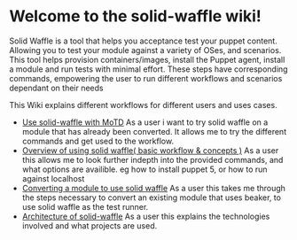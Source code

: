 # Welcome to the solid-waffle wiki!

Solid Waffle is a tool that helps you acceptance test your puppet content. Allowing you to test your module against a variety of OSes, and scenarios. This tool helps provision containers/images, install the Puppet agent, install a module and run tests with minimal effort. These steps have corresponding commands, empowering the user to run different workflows and scenarios dependant on their needs

This Wiki explains different workflows for different users and uses cases. 

* [Use solid-waffle with MoTD](https://github.com/puppetlabs/solid-waffle/wiki/Use-solid-waffle-with-MoTD) As a user i want to try solid waffle on a module that has already been converted. It allows me to try the different commands and get used to the workflow.
* [Overview of using solid waffle( basic workflow  & concepts )](https://github.com/puppetlabs/solid-waffle/wiki/overview) As a user this allows me to look further indepth into the provided commands, and what options are availible. eg how to install puppet 5, or how to run against localhost
* [Converting a module to use solid waffle](https://github.com/puppetlabs/solid-waffle/wiki/Converting-a-module-to-use-solid-waffle) As a user this takes me through the steps necessary to convert an existing module that uses beaker, to use solid waffle as the test runner.
* [Architecture of solid-waffle](https://github.com/puppetlabs/solid-waffle/wiki/Architecture-of-solid-waffle) As a user this explains the technologies involved and what projects are used.